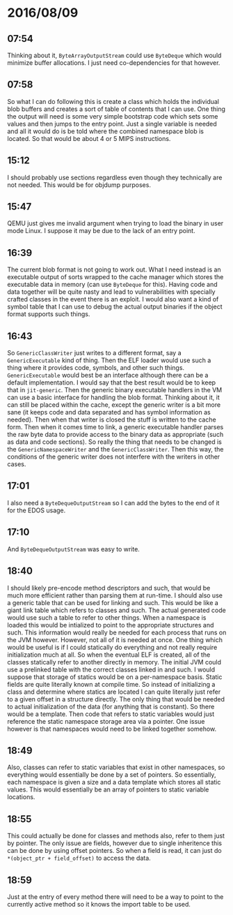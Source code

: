 # 2016/08/09

## 07:54

Thinking about it, `ByteArrayOutputStream` could use `ByteDeque` which would
minimize buffer allocations. I just need co-dependencies for that however.

## 07:58

So what I can do following this is create a class which holds the individual
blob buffers and creates a sort of table of contents that I can use. One thing
the output will need is some very simple bootstrap code which sets some values
and then jumps to the entry point. Just a single variable is needed and all it
would do is be told where the combined namespace blob is located. So that
would be about 4 or 5 MIPS instructions.

## 15:12

I should probably use sections regardless even though they technically are not
needed. This would be for objdump purposes.

## 15:47

QEMU just gives me invalid argument when trying to load the binary in user
mode Linux. I suppose it may be due to the lack of an entry point.

## 16:39

The current blob format is not going to work out. What I need instead is an
executable output of sorts wrapped to the cache manager which stores the
executable data in memory (can use `ByteDeque` for this). Having code and
data together will be quite nasty and lead to vulnerabilities with
specially crafted classes in the event there is an exploit. I would also want
a kind of symbol table that I can use to debug the actual output binaries if
the object format supports such things.

## 16:43

So `GenericClassWriter` just writes to a different format, say a
`GenericExecutable` kind of thing. Then the ELF loader would use such a thing
where it provides code, symbols, and other such things. `GenericExecutable`
would best be an interface although there can be a default implementation. I
would say that the best result would be to keep that in `jit-generic`. Then
the generic binary executable handlers in the VM can use a basic interface for
handling the blob format. Thinking about it, it can still be placed within the
cache, except the generic writer is a bit more sane (it keeps code and data
separated and has symbol information as needed). Then when that writer is
closed the stuff is written to the cache form. Then when it comes time to link,
a generic executable handler parses the raw byte data to provide access to the
binary data as appropriate (such as data and code sections). So really the
thing that needs to be changed is the `GenericNamespaceWriter` and the
`GenericClassWriter`. Then this way, the conditions of the generic writer does
not interfere with the writers in other cases.

## 17:01

I also need a `ByteDequeOutputStream` so I can add the bytes to the end of it
for the EDOS usage.

## 17:10

And `ByteDequeOutputStream` was easy to write.

## 18:40

I should likely pre-encode method descriptors and such, that would be much
more efficient rather than parsing them at run-time. I should also use a
generic table that can be used for linking and such. This would be like a
giant link table which refers to classes and such. The actual generated code
would use such a table to refer to other things. When a namespace is loaded
this would be intialized to point to the appropriate structures and such. This
information would really be needed for each process that runs on the JVM
however. However, not all of it is needed at once. One thing which would be
useful is if I could statically do everything and not really require
initialization much at all. So when the eventual ELF is created, all of the
classes statically refer to another directly in memory. The initial JVM could
use a prelinked table with the correct classes linked in and such. I would
suppose that storage of statics would be on a per-namespace basis. Static
fields are quite literally known at compile time. So instead of initializing
a class and determine where statics are located I can quite literally just
refer to a given offset in a structure directly. The only thing that would be
needed to actual initialization of the data (for anything that is constant).
So there would be a template. Then code that refers to static variables would
just reference the static namespace storage area via a pointer. One issue
however is that namespaces would need to be linked together somehow.

## 18:49

Also, classes can refer to static variables that exist in other namespaces,
so everything would essentially be done by a set of pointers. So essentially,
each namespace is given a size and a data template which stores all static
values. This would essentially be an array of pointers to static variable
locations.

## 18:55

This could actually be done for classes and methods also, refer to them just by
pointer. The only issue are fields, however due to single inheritence this can
be done by using offset pointers. So when a field is read, it can just do
`*(object_ptr + field_offset)` to access the data.

## 18:59

Just at the entry of every method there will need to be a way to point to the
currently active method so it knows the import table to be used.

